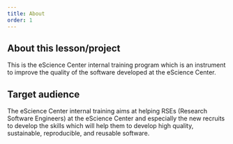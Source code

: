 ```yaml
---
title: About
order: 1
---
```


## About this lesson/project

This is the eScience Center internal training program which is an instrument to improve the quality of the software developed at the eScience Center. 

## Target audience

The eScience Center internal training aims at helping RSEs (Research Software Engineers) at the eScience Center and especially the new recruits to develop the skills which will help them to develop high quality, sustainable, reproducible, and reusable software. 
